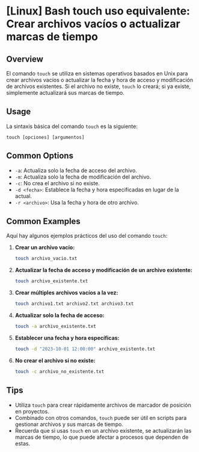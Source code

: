# [Linux] Bash touch uso equivalente: Crear archivos vacíos o actualizar marcas de tiempo

## Overview
El comando `touch` se utiliza en sistemas operativos basados en Unix para crear archivos vacíos o actualizar la fecha y hora de acceso y modificación de archivos existentes. Si el archivo no existe, `touch` lo creará; si ya existe, simplemente actualizará sus marcas de tiempo.

## Usage
La sintaxis básica del comando `touch` es la siguiente:

```
touch [opciones] [argumentos]
```

## Common Options
- `-a`: Actualiza solo la fecha de acceso del archivo.
- `-m`: Actualiza solo la fecha de modificación del archivo.
- `-c`: No crea el archivo si no existe.
- `-d <fecha>`: Establece la fecha y hora especificadas en lugar de la actual.
- `-r <archivo>`: Usa la fecha y hora de otro archivo.

## Common Examples
Aquí hay algunos ejemplos prácticos del uso del comando `touch`:

1. **Crear un archivo vacío:**
   ```bash
   touch archivo_vacio.txt
   ```

2. **Actualizar la fecha de acceso y modificación de un archivo existente:**
   ```bash
   touch archivo_existente.txt
   ```

3. **Crear múltiples archivos vacíos a la vez:**
   ```bash
   touch archivo1.txt archivo2.txt archivo3.txt
   ```

4. **Actualizar solo la fecha de acceso:**
   ```bash
   touch -a archivo_existente.txt
   ```

5. **Establecer una fecha y hora específicas:**
   ```bash
   touch -d "2023-10-01 12:00:00" archivo_existente.txt
   ```

6. **No crear el archivo si no existe:**
   ```bash
   touch -c archivo_no_existente.txt
   ```

## Tips
- Utiliza `touch` para crear rápidamente archivos de marcador de posición en proyectos.
- Combinado con otros comandos, `touch` puede ser útil en scripts para gestionar archivos y sus marcas de tiempo.
- Recuerda que si usas `touch` en un archivo existente, se actualizarán las marcas de tiempo, lo que puede afectar a procesos que dependen de estas.